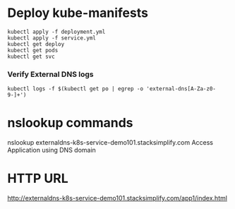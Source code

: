 # Deploy kube-manifests
    kubectl apply -f deployment.yml
    kubectl apply -f service.yml
    kubectl get deploy
    kubectl get pods
    kubectl get svc

### Verify External DNS logs
    kubectl logs -f $(kubectl get po | egrep -o 'external-dns[A-Za-z0-9-]+')

# nslookup commands
nslookup externaldns-k8s-service-demo101.stacksimplify.com
Access Application using DNS domain
# HTTP URL
http://externaldns-k8s-service-demo101.stacksimplify.com/app1/index.html